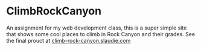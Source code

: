 # ClimbRockCanyon
An assignment for my web development class, this is a super simple site that shows some cool places to climb in Rock Canyon and their grades.
See the final prouct at [climb-rock-canyon.slaudie.com](http://climb-rock-canyon.slaudie.com)
